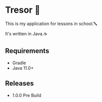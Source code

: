 # Tresor 🔐
This is my application for lessons in school.🔤

It's written in Java.☕

## Requirements ##
- Gradle
- Java 11.0+

## Releases ##
- 1.0.0 Pre Build
